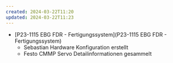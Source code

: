 ```yaml
---
created: 2024-03-22T11:20
updated: 2024-03-22T11:23
---
```

- [P23-1115 EBG FDR - Fertigungssystem](P23-1115 EBG FDR - Fertigungssystem)
	- Sebastian Hardware Konfiguration erstellt
	- Festo CMMP Servo Detailinformationen gesammelt